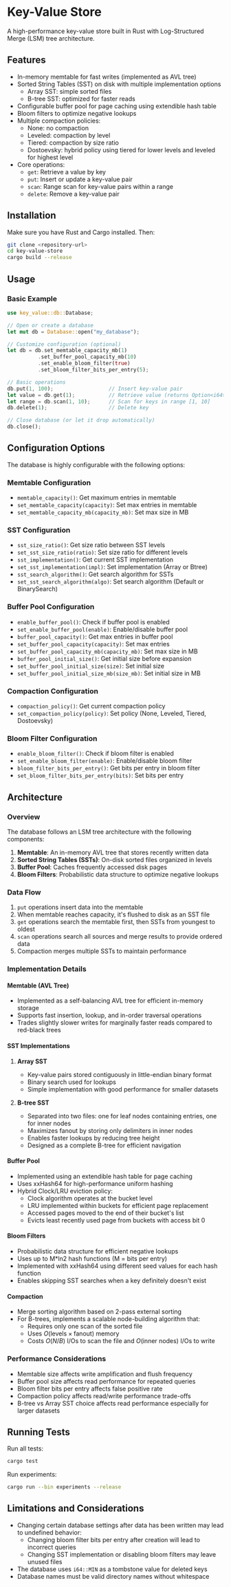 # Key-Value Store

A high-performance key-value store built in Rust with Log-Structured Merge (LSM) tree architecture.

## Features

- In-memory memtable for fast writes (implemented as AVL tree)
- Sorted String Tables (SST) on disk with multiple implementation options
  - Array SST: simple sorted files
  - B-tree SST: optimized for faster reads
- Configurable buffer pool for page caching using extendible hash table
- Bloom filters to optimize negative lookups
- Multiple compaction policies:
  - None: no compaction
  - Leveled: compaction by level
  - Tiered: compaction by size ratio
  - Dostoevsky: hybrid policy using tiered for lower levels and leveled for highest level
- Core operations:
  - `get`: Retrieve a value by key
  - `put`: Insert or update a key-value pair
  - `scan`: Range scan for key-value pairs within a range
  - `delete`: Remove a key-value pair

## Installation

Make sure you have Rust and Cargo installed. Then:

```bash
git clone <repository-url>
cd key-value-store
cargo build --release
```

## Usage

### Basic Example

```rust
use key_value::db::Database;

// Open or create a database
let mut db = Database::open("my_database");

// Customize configuration (optional)
let db = db.set_memtable_capacity_mb(1)
          .set_buffer_pool_capacity_mb(10)
          .set_enable_bloom_filter(true)
          .set_bloom_filter_bits_per_entry(5);

// Basic operations
db.put(1, 100);                  // Insert key-value pair
let value = db.get(1);           // Retrieve value (returns Option<i64>)
let range = db.scan(1, 10);      // Scan for keys in range [1, 10]
db.delete(1);                    // Delete key

// Close database (or let it drop automatically)
db.close();
```

## Configuration Options

The database is highly configurable with the following options:

### Memtable Configuration

- `memtable_capacity()`: Get maximum entries in memtable
- `set_memtable_capacity(capacity)`: Set max entries in memtable
- `set_memtable_capacity_mb(capacity_mb)`: Set max size in MB

### SST Configuration

- `sst_size_ratio()`: Get size ratio between SST levels
- `set_sst_size_ratio(ratio)`: Set size ratio for different levels
- `sst_implementation()`: Get current SST implementation
- `set_sst_implementation(impl)`: Set implementation (Array or Btree)
- `sst_search_algorithm()`: Get search algorithm for SSTs
- `set_sst_search_algorithm(algo)`: Set search algorithm (Default or BinarySearch)

### Buffer Pool Configuration

- `enable_buffer_pool()`: Check if buffer pool is enabled
- `set_enable_buffer_pool(enable)`: Enable/disable buffer pool
- `buffer_pool_capacity()`: Get max entries in buffer pool
- `set_buffer_pool_capacity(capacity)`: Set max entries
- `set_buffer_pool_capacity_mb(capacity_mb)`: Set max size in MB
- `buffer_pool_initial_size()`: Get initial size before expansion
- `set_buffer_pool_initial_size(size)`: Set initial size
- `set_buffer_pool_initial_size_mb(size_mb)`: Set initial size in MB

### Compaction Configuration

- `compaction_policy()`: Get current compaction policy
- `set_compaction_policy(policy)`: Set policy (None, Leveled, Tiered, Dostoevsky)

### Bloom Filter Configuration

- `enable_bloom_filter()`: Check if bloom filter is enabled
- `set_enable_bloom_filter(enable)`: Enable/disable bloom filter
- `bloom_filter_bits_per_entry()`: Get bits per entry in bloom filter
- `set_bloom_filter_bits_per_entry(bits)`: Set bits per entry

## Architecture

### Overview

The database follows an LSM tree architecture with the following components:

1. **Memtable**: An in-memory AVL tree that stores recently written data
2. **Sorted String Tables (SSTs)**: On-disk sorted files organized in levels
3. **Buffer Pool**: Caches frequently accessed disk pages
4. **Bloom Filters**: Probabilistic data structure to optimize negative lookups

### Data Flow

1. `put` operations insert data into the memtable
2. When memtable reaches capacity, it's flushed to disk as an SST file
3. `get` operations search the memtable first, then SSTs from youngest to oldest
4. `scan` operations search all sources and merge results to provide ordered data
5. Compaction merges multiple SSTs to maintain performance

### Implementation Details

#### Memtable (AVL Tree)
- Implemented as a self-balancing AVL tree for efficient in-memory storage
- Supports fast insertion, lookup, and in-order traversal operations
- Trades slightly slower writes for marginally faster reads compared to red-black trees

#### SST Implementations
1. **Array SST**
   - Key-value pairs stored contiguously in little-endian binary format
   - Binary search used for lookups
   - Simple implementation with good performance for smaller datasets

2. **B-tree SST**
   - Separated into two files: one for leaf nodes containing entries, one for inner nodes
   - Maximizes fanout by storing only delimiters in inner nodes
   - Enables faster lookups by reducing tree height
   - Designed as a complete B-tree for efficient navigation

#### Buffer Pool
- Implemented using an extendible hash table for page caching
- Uses xxHash64 for high-performance uniform hashing
- Hybrid Clock/LRU eviction policy:
  - Clock algorithm operates at the bucket level
  - LRU implemented within buckets for efficient page replacement
  - Accessed pages moved to the end of their bucket's list
  - Evicts least recently used page from buckets with access bit 0

#### Bloom Filters
- Probabilistic data structure for efficient negative lookups
- Uses up to M*ln2 hash functions (M = bits per entry)
- Implemented with xxHash64 using different seed values for each hash function
- Enables skipping SST searches when a key definitely doesn't exist

#### Compaction
- Merge sorting algorithm based on 2-pass external sorting
- For B-trees, implements a scalable node-building algorithm that:
  - Requires only one scan of the sorted file
  - Uses $O(\text{levels} \times \text{fanout})$ memory
  - Costs $O(N/B)$ I/Os to scan the file and $O(\text{inner nodes})$ I/Os to write

### Performance Considerations

- Memtable size affects write amplification and flush frequency
- Buffer pool size affects read performance for repeated queries
- Bloom filter bits per entry affects false positive rate
- Compaction policy affects read/write performance trade-offs
- B-tree vs Array SST choice affects read performance especially for larger datasets

## Running Tests

Run all tests:

```bash
cargo test
```

Run experiments:

```bash
cargo run --bin experiments --release
```

## Limitations and Considerations

- Changing certain database settings after data has been written may lead to undefined behavior:
  - Changing bloom filter bits per entry after creation will lead to incorrect queries
  - Changing SST implementation or disabling bloom filters may leave unused files
- The database uses `i64::MIN` as a tombstone value for deleted keys
- Database names must be valid directory names without whitespace 